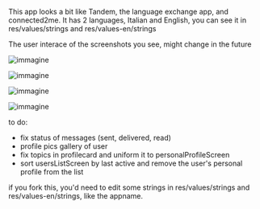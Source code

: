 This app looks a bit like Tandem, the language exchange app, and connected2me. It has 2 languages, Italian and English, you can see it in res/values/strings and res/values-en/strings

The user interace of the screenshots you see, might change in the future

![immagine](https://github.com/user-attachments/assets/737d0b82-a833-48fb-9594-7f5904a1acfa)

![immagine](https://github.com/user-attachments/assets/a252e893-e6c2-4a38-ae2c-f2a8345f7871)

![immagine](https://github.com/user-attachments/assets/c9e6e10d-30a6-499a-9c0d-be37e601412d)

![immagine](https://github.com/user-attachments/assets/864c3825-1e68-438e-a70a-ade4a72b3ae9)

to do:
- fix status of messages (sent, delivered, read)
- profile pics gallery of user
- fix topics in profilecard and uniform it to personalProfileScreen
- sort usersListScreen by last active and remove the user's personal profile from the list

if you fork this, you'd need to edit some strings in res/values/strings and res/values-en/strings, like the appname. 



